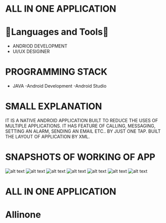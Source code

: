 # ALL IN ONE APPLICATION
   

# 🔨Languages and Tools🔨  

- ANDRIOD DEVELOPMENT
- UI/UX DESIGINER


#  PROGRAMMING STACK

- JAVA
-Android Development
-Android Studio


# SMALL EXPLANATION

IT IS A NATIVE ANDROID APPLICATION BUILT TO REDUCE THE USES OF MULTIPLE APPLICATIONS.
IT HAS FEATURE OF CALLING, MESSAGING, SETTING AN ALARM, SENDING AN EMAIL ETC.. BY JUST ONE TAP.
BUILT THE LAYOUT OF APPLICATION BY XML.





# SNAPSHOTS OF WORKING OF APP 

![alt text](https://github.com/kpain907/Allinone/blob/main/Screensort/snap1.JPG?raw=true)
![alt text](https://github.com/kpain907/Allinone/blob/main/Screensort/snap2.JPG?raw=true)
![alt text](https://github.com/kpain907/Allinone/main/Screensort/snap3.JPG?raw=true)
![alt text](https://github.com/kpain907/Allinone/blob/main/Screensort/snap4.JPG?raw=true)
![alt text](https://github.com/kpain907/Allinone/blob/main/Screensort/snap5.JPG?raw=true)
![alt text](https://github.com/kpain907/Allinone/blob/main/Screensort/snap6.JPG?raw=true)
![alt text](https://github.com/kpain907/Allinone/blob/main/Screensort/snap8.JPG?raw=true)

# ALL IN ONE APPLICATION
# Allinone
